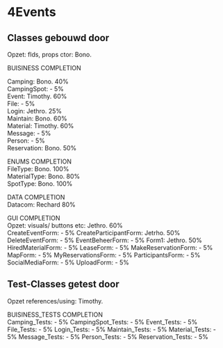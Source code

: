 # 4Events


## Classes gebouwd door
Opzet: flds, props ctor:        Bono.

BUISINESS                                                             COMPLETION

Camping:                        Bono.                                 40%   
CampingSpot:                    -                                      5%   
Event:                          Timothy.                              60%   
File:                           -                                      5%   
Login:                          Jethro.                               25%   
Maintain:                       Bono.                                 60%   
Material:                       Timothy.                              60%   
Message:                        -                                      5%   
Person:                         -                                      5%   
Reservation:                    Bono.                                 50%   

ENUMS                                                                 COMPLETION  
FileType:                       Bono.                                 100%  
MaterialType:                   Bono.                                  80%  
SpotType:                       Bono.                                 100%  

DATA                                                                  COMPLETION  
Datacom:                        Rechard                               80% 

GUI                                                                   COMPLETION  
Opzet: visuals/ buttons etc:    Jethro.                               60%                    
CreateEventForm:                -                                      5% 
CreateParticipantForm:          Jetrho.                               50% 
DeleteEventForm:                -                                      5% 
EventBeheerForm:                -                                      5% 
Form1:                          Jethro.                               50% 
HiredMaterialForm:              -                                      5% 
LeaseForm:                      -                                      5% 
MakeReservationForm:            -                                      5% 
MapForm:                        -                                      5% 
MyReservationsForm:             -                                      5% 
ParticipantsForm:               -                                      5% 
SocialMediaForm:                -                                      5% 
UploadForm:                     -                                      5% 

## Test-Classes getest door
Opzet references/using:         Timothy.  

BUISINESS_TESTS                                                       COMPLETION  
Camping_Tests:                  -                                      5% 
CampingSpot_Tests:              -                                      5% 
Event_Tests:                    -                                      5% 
File_Tests:                     -                                      5% 
Login_Tests:                    -                                      5% 
Maintain_Tests:                 -                                      5% 
Material_Tests:                 -                                      5% 
Message_Tests:                  -                                      5% 
Person_Tests:                   -                                      5% 
Reservation_Tests:              -                                      5% 
